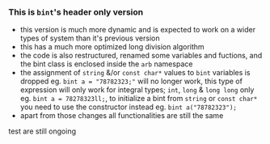### This is ```bint```'s header only version

  - this version is much more dynamic and is expected to work on a wider types of system than it's previous version
  - this has a much more optimized long division algorithm
  - the code is also restructured, renamed some variables and fuctions, and the bint class is enclosed inside the ```arb``` namespace
  - the assignment of ```string``` &/or ```const char*``` values to ```bint``` variables is dropped eg. ```bint a = "78782323;"``` will no longer work, this type of expression will only work for integral types; ```int```, ```long``` & ```long long``` only eg. ```bint a = 78278323ll;```, to initialize a bint from ```string``` or ```const char*``` you need to use the constructor instead eg. ```bint a("78782323");```
  - apart from those changes all functionalities are still the same

test are still ongoing
